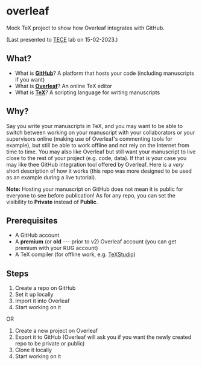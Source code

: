 # overleaf

Mock TeX project to show how Overleaf integrates with GitHub.

(Last presented to [TECE](https://github.com/tece-lab) lab on 15-02-2023.)

## What?

* What is **[GitHub](https://github.com)**? A platform that hosts your code (including manuscripts if you want)
* What is **[Overleaf](https://www.overleaf.com)**? An online TeX editor
* What is **[TeX](https://en.wikipedia.org/wiki/TeX)**? A scripting language for writing manuscripts

## Why?

Say you write your manuscripts in TeX, and you may want to be able to switch between working on your manuscript with your collaborators or your supervisors online (making use of Overleaf's commenting tools for example), but still be able to work offline and not rely on the Internet from time to time. You may also like Overleaf but still want your manuscript to live close to the rest of your project (e.g. code, data). If that is your case you may like thee GitHub integration tool offered by Overleaf. Here is a *very* short description of how it works (this repo was more designed to be used as an example during a live tutorial).

**Note:** Hosting your manuscript on GitHub does not mean it is public for everyone to see before publication! As for any repo, you can set the visibility to **Private** instead of **Public**.

## Prerequisites

* A GitHub account
* A **premium** (or **old** --- prior to v2) Overleaf account (you can get premium with your RUG account)
* A TeX compiler (for offline work, e.g. [TeXStudio](https://texstudio.org))

## Steps

1. Create a repo on GitHub
2. Set it up locally
3. Import it into Overleaf
4. Start working on it

OR

1. Create a new project on Overleaf
2. Export it to GitHub (Overleaf will ask you if you want the newly created repo to be private or public)
3. Clone it locally
4. Start working on it

